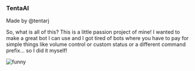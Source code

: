 ### TentaAI
Made by @tentarj

So, what is all of this?
This is a little passion project of mine! I wanted to make a great bot I can use and I got tired of bots where you have to pay for simple things like volume control or custom status or a different command prefix... so I did it myself!

![funny](https://www.google.com/url?sa=i&url=https%3A%2F%2Fimgflip.com%2Fmemetemplate%2F204827569%2Ffine-Ill-do-it-myself&psig=AOvVaw1vTWtjSW6KysSyzY1hZGWm&ust=1613094002633000&source=images&cd=vfe&ved=0CAIQjRxqFwoTCNCUl8zZ4O4CFQAAAAAdAAAAABAD)
